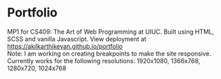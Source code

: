 # Portfolio
MP1 for CS409: The Art of Web Programming at UIUC. Built using HTML, SCSS and vanilla Javascript. View deployment at https://akilkarthikeyan.github.io/portfolio  
Note: I am working on creating breakpoints to make the site responsive. Currently works for the following resolutions: 1920x1080, 1366x768, 1280x720, 1024x768 
